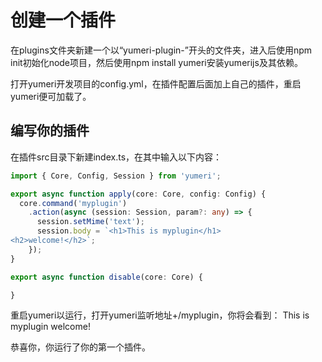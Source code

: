 # 创建一个插件

在plugins文件夹新建一个以“yumeri-plugin-”开头的文件夹，进入后使用npm init初始化node项目，然后使用npm install yumeri安装yumerijs及其依赖。

打开yumeri开发项目的config.yml，在插件配置后面加上自己的插件，重启yumeri便可加载了。

## 编写你的插件

在插件src目录下新建index.ts，在其中输入以下内容：

``` typescript
import { Core, Config, Session } from 'yumeri';

export async function apply(core: Core, config: Config) {
  core.command('myplugin')
    .action(async (session: Session, param?: any) => {
      session.setMime('text');
      session.body = `<h1>This is myplugin</h1>
<h2>welcome!</h2>`;
    });
}

export async function disable(core: Core) {

}
```

重启yumeri以运行，打开yumeri监听地址+/myplugin，你将会看到：
This is myplugin
welcome!

恭喜你，你运行了你的第一个插件。
